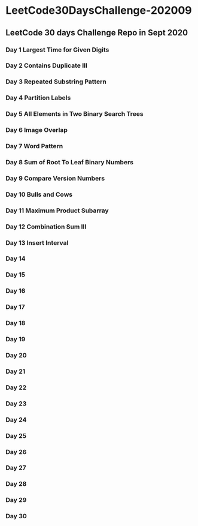 # LeetCode30DaysChallenge-202009
## LeetCode 30 days Challenge Repo in Sept 2020
### Day 1 Largest Time for Given Digits
### Day 2 Contains Duplicate III
### Day 3 Repeated Substring Pattern
### Day 4 Partition Labels
### Day 5 All Elements in Two Binary Search Trees
### Day 6 Image Overlap
### Day 7 Word Pattern
### Day 8 Sum of Root To Leaf Binary Numbers 
### Day 9 Compare Version Numbers
### Day 10 Bulls and Cows
### Day 11 Maximum Product Subarray
### Day 12 Combination Sum III
### Day 13 Insert Interval
### Day 14
### Day 15
### Day 16
### Day 17
### Day 18
### Day 19
### Day 20
### Day 21
### Day 22
### Day 23
### Day 24
### Day 25
### Day 26
### Day 27
### Day 28
### Day 29
### Day 30

